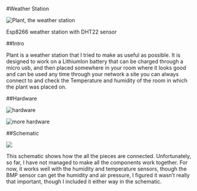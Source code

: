 #Weather Station

![Plant, the weather station](https://i.imgur.com/nYFJtBd.png)

Esp8266 weather station with DHT22 sensor

##Intro

Plant is a weather station that I tried to make as useful as possible. It is designed to work on a LithiumIon battery that can be charged through a micro usb, and then placed somewhere in your room where it
looks good and can be used any time through your network a site you can always connect to and check
the Temperature and humidity of the room in which the plant was placed on.

##Hardware

![hardware](https://i.imgur.com/wGmoTqq.png)

![more hardware](https://i.imgur.com/mRySDWx.png)


##Schematic

![](https://i.imgur.com/1uq5HiX.png)

This schematic shows how the all the pieces are connected. Unfortunately, so far, I have not managed to
make all the components work together. For now, it works well with the humidity and temperature
sensors, though the BMP sensor can get the humidity and air pressure, I figured it wasn’t really that
important, though I included it either way in the schematic.

